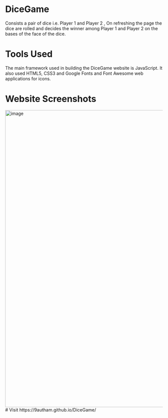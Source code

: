 # DiceGame
Consists a pair of dice i.e. Player 1 and Player 2 , On refreshing the page the dice are rolled and decides the winner among Player 1 and Player 2 on the bases of the face of the dice.
# Tools Used
The main framework used in building the DiceGame website is JavaScript. It also used HTML5, CSS3 and Google Fonts and Font Awesome web applications for icons.
# Website Screenshots
<img width="947" alt="image" src="https://user-images.githubusercontent.com/91959504/158064463-69cd07d4-5070-43c3-8de8-54d3421634cb.png">
# Visit
 https://9autham.github.io/DiceGame/
